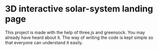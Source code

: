 # 3D interactive solar-system landing page
This project is made with the help of three.js and greensock. You may already have heard about it. The way of writing the code is kept simple so that everyone can understand it easily.
